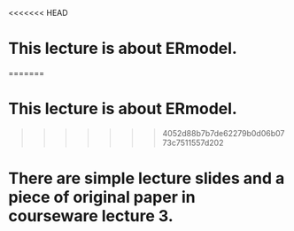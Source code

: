 <<<<<<< HEAD
# This lecture is about ERmodel.
=======
# This lecture is about ERmodel.
>>>>>>> 4052d88b7b7de62279b0d06b0773c7511557d202
# There are simple lecture slides and a piece of original paper in courseware lecture 3.